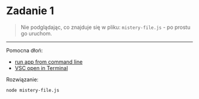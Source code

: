 # Zadanie 1

> Nie podglądając, co znajduje się w pliku: `mistery-file.js` - po prostu go uruchom.

----
Pomocna dłoń:

- [run app from command line](https://nodejs.org/en/learn/command-line/run-nodejs-scripts-from-the-command-line)
- [VSC open in Terminal](https://code.visualstudio.com/docs/terminal/basics#_open-in-terminal)


Rozwiązanie:
```
node mistery-file.js
```